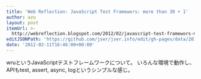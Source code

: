 ```yaml
---
title: 'Web Reflection: JavaScript Test Framewors: more than 30 + 1'
author: azu
layout: post
itemUrl: >-
  http://webreflection.blogspot.com/2012/02/javascript-test-framewors-more-than-30.html
editJSONPath: 'https://github.com/jser/jser.info/edit/gh-pages/data/2012/02/index.json'
date: '2012-02-11T16:46:00+00:00'
---
```

wruというJavaScriptテストフレームワークについて。
いろんな環境で動作し、APIもtest, assert, async, logというシンプルな感じ。
